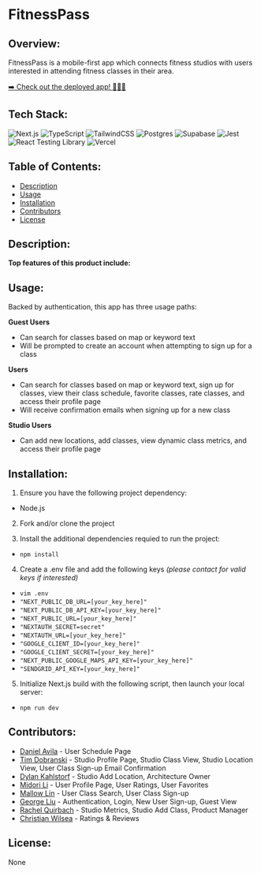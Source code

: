 # FitnessPass

## Overview:
FitnessPass is a mobile-first app which connects fitness studios with users interested in attending fitness classes in their area.

[:arrow_right: Check out the deployed app! :muscle::fire::bicyclist:](https://fitness-pass.vercel.app/login)

## Tech Stack:
![Next.js](https://img.shields.io/badge/Next-black?style=for-the-badge&logo=next.js&logoColor=white)
![TypeScript](https://img.shields.io/badge/typescript-%23007ACC.svg?style=for-the-badge&logo=typescript&logoColor=white)
![TailwindCSS](https://img.shields.io/badge/tailwindcss-%2338B2AC.svg?style=for-the-badge&logo=tailwind-css&logoColor=white)
![Postgres](https://img.shields.io/badge/postgres-%23316192.svg?style=for-the-badge&logo=postgresql&logoColor=white)
![Supabase](https://img.shields.io/badge/Supabase-3ECF8E?style=for-the-badge&logo=supabase&logoColor=white)
![Jest](https://img.shields.io/badge/-jest-%23C21325?style=for-the-badge&logo=jest&logoColor=white)
![React Testing Library](https://img.shields.io/badge/react%20testing%20library-FF4154?style=for-the-badge&logo=testing-library&logoColor=white)
![Vercel](https://img.shields.io/badge/vercel-%23000000.svg?style=for-the-badge&logo=vercel&logoColor=white)

## Table of Contents:
- [Description](#Description)
- [Usage](#Usage)
- [Installation](#Installation)
- [Contributors](#Contributors)
- [License](#License)

## Description:

**Top features of this product include:**



## Usage:
Backed by authentication, this app has three usage paths:

**Guest Users**
- Can search for classes based on map or keyword text
- Will be prompted to create an account when attempting to sign up for a class

**Users**
- Can search for classes based on map or keyword text, sign up for classes, view their class schedule, favorite classes, rate classes, and access their profile page
- Will receive confirmation emails when signing up for a new class

**Studio Users**
- Can add new locations, add classes, view dynamic class metrics, and access their profile page

## Installation:
1. Ensure you have the following project dependency:
- Node.js
2. Fork and/or clone the project

3. Install the additional dependencies requied to run the project:
- `npm install`

4. Create a .env file and add the following keys *(please contact for valid keys if interested)*
- `vim .env`
- `"NEXT_PUBLIC_DB_URL=[your_key_here]"`
- `"NEXT_PUBLIC_DB_API_KEY=[your_key_here]"`
- `"NEXT_PUBLIC_URL=[your_key_here]"`
- `"NEXTAUTH_SECRET=secret"`
- `"NEXTAUTH_URL=[your_key_here]"`
- `"GOOGLE_CLIENT_ID=[your_key_here]"`
- `"GOOGLE_CLIENT_SECRET=[your_key_here]"`
- `"NEXT_PUBLIC_GOOGLE_MAPS_API_KEY=[your_key_here]"`
- `"SENDGRID_API_KEY=[your_key_here]"`

5. Initialize Next.js build with the following script, then launch your local server:
- `npm run dev`

## Contributors:
- [Daniel Avila]() - User Schedule Page
- [Tim Dobranski]() - Studio Profile Page, Studio Class View, Studio Location View, User Class Sign-up Email Confirmation
- [Dylan Kahlstorf]() - Studio Add Location, Architecture Owner
- [Midori Li]() - User Profile Page, User Ratings, User Favorites
- [Mallow Lin]() - User Class Search, User Class Sign-up
- [George Liu](https://github.com/georgeliu8110) - Authentication, Login, New User Sign-up, Guest View
- [Rachel Quirbach](https://github.com/rquirbach) - Studio Metrics, Studio Add Class, Product Manager
- [Christian Wilsea](https://github.com/cwillsea) - Ratings & Reviews

## License:
None
